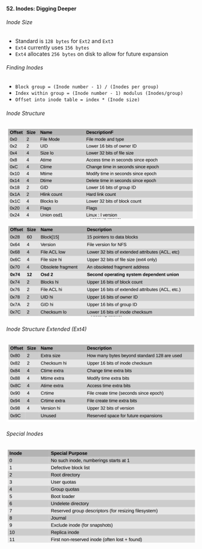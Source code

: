 #### 52. Inodes: Digging Deeper

###### Inode Size

- Standard is ```128 bytes``` for ```Ext2``` and ```Ext3``` 
- ```Ext4``` currently uses ```156 bytes```
- ```Ext4``` allocates ```256 bytes``` on disk to allow for future expansion

###### Finding Inodes

- ```Block group = (Inode number - 1) / (Inodes per group)```
- ```Index within group = (Inode number - 1) modulus (Inodes/group)```
- ```Offset into inode table = index * (Inode size)```

###### Inode Structure

![Image of inode](images/52/1.jpeg)

![Image of inode](images/52/2.jpeg)

###### Inode Structure Extended (Ext4)

![Image of inode](images/52/3.jpeg)

###### Special Inodes	

![Image of inode](images/52/4.jpeg)